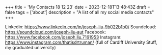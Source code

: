 +++
title = 'My Contacts 18 12 23'
date = 2023-12-18T13:48:43Z
draft = false
tags = ['about']
description = "A list of all my social media contacts"
+++

Linkedin: https://www.linkedin.com/in/joseph-liu-9b022b1b0/
Soundcloud: https://soundcloud.com/joseph-liu-aut
Facebook: https://www.facebook.com/joseph.liu.7161953
Instagram: https://www.instagram.com/thatisdrtruman/ (full of Cardiff University Stuff, my graduated university)
